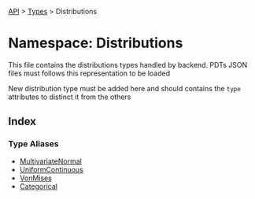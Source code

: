 [API](../../../../API.md) > [Types](../../index.md) > Distributions

# Namespace: Distributions

This file contains the distributions types handled by backend.
PDTs JSON files must follows this representation to be loaded

New distribution type must be added here and should contains the `type` attributes to distinct it from the others

## Index

### Type Aliases

-   [MultivariateNormal](type-aliases/type-alias.MultivariateNormal.md)
-   [UniformContinuous](type-aliases/type-alias.UniformContinuous.md)
-   [VonMises](type-aliases/type-alias.VonMises.md)
-   [Categorical](type-aliases/type-alias.Categorical.md)
